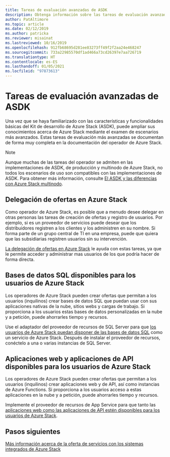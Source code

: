 ```yaml
---
title: Tareas de evaluación avanzadas de ASDK
description: Obtenga información sobre las tareas de evaluación avanzadas del Kit de desarrollo de Azure Stack (ASDK).
author: PatAltimore
ms.topic: article
ms.date: 02/12/2019
ms.author: patricka
ms.reviewer: misainat
ms.lastreviewed: 10/16/2019
ms.openlocfilehash: 912fb68695d281ee83273ff49f2f2aa24e468247
ms.sourcegitcommit: 733a22985570df1ad466a73cd26397e7aa726719
ms.translationtype: HT
ms.contentlocale: es-ES
ms.lasthandoff: 01/05/2021
ms.locfileid: "97873613"
---
```

# <a name="advanced-asdk-evaluation-tasks"></a>Tareas de evaluación avanzadas de ASDK
Una vez que se haya familiarizado con las características y funcionalidades básicas del Kit de desarrollo de Azure Stack (ASDK), puede ampliar sus conocimientos acerca de Azure Stack mediante el examen de escenarios más avanzados. Estas tareas de evaluación más avanzadas se documentan de forma muy completa en la documentación del operador de Azure Stack.

> [!NOTE]
> Aunque muchas de las tareas del operador se admiten en las implementaciones de ASDK, de producción y multinodo de Azure Stack, no todos los escenarios de uso son compatibles con las implementaciones de ASDK. Para obtener más información, consulte [El ASDK y las diferencias con Azure Stack multinodo](asdk-what-is.md#asdk-and-multi-node-azure-stack-hub-differences).

## <a name="delegate-offers-in-azure-stack"></a>Delegación de ofertas en Azure Stack
Como operador de Azure Stack, es posible que a menudo desee delegar en otras personas las tareas de creación de ofertas y registro de usuarios. Por ejemplo, si es un proveedor de servicios puede desear que los distribuidores registren a los clientes y los administren en su nombre. Si forma parte de un grupo central de TI en una empresa, puede que quiera que las subsidiarias registren usuarios sin su intervención.

[La delegación de ofertas en Azure Stack](../operator/azure-stack-delegated-provider.md) le ayuda con estas tareas, ya que le permite acceder y administrar mas usuarios de los que podría hacer de forma directa.

## <a name="make-sql-databases-available-to-your-azure-stack-users"></a>Bases de datos SQL disponibles para los usuarios de Azure Stack
Los operadores de Azure Stack pueden crear ofertas que permitan a los usuarios (inquilinos) crear bases de datos SQL que puedan usar con sus aplicaciones nativas de la nube, sitios webs y cargas de trabajo. Si proporciona a los usuarios estas bases de datos personalizadas en la nube y a petición, puede ahorrarles tiempo y recursos.

Use el adaptador del proveedor de recursos de SQL Server para que [los usuarios de Azure Stack puedan disponer de las bases de datos SQL](../operator/azure-stack-sql-resource-provider.md?view=azs-2002) como un servicio de Azure Stack. Después de instalar el proveedor de recursos, conéctelo a una o varias instancias de SQL Server.

## <a name="make-web-and-api-apps-available-to-your-azure-stack-users"></a>Aplicaciones web y aplicaciones de API disponibles para los usuarios de Azure Stack
Los operadores de Azure Stack pueden crear ofertas que permitan a los usuarios (inquilinos) crear aplicaciones web y de API, así como instancias de Azure Functions. Si proporciona a los usuarios acceso a estas aplicaciones en la nube y a petición, puede ahorrarles tiempo y recursos.

Implemente el proveedor de recursos de App Service para que tanto las [aplicaciones web como las aplicaciones de API estén disponibles para los usuarios de Azure Stack](../operator/azure-stack-app-service-overview.md?view=azs-2002).

## <a name="next-steps"></a>Pasos siguientes

[Más información acerca de la oferta de servicios con los sistemas integrados de Azure Stack](../operator/service-plan-offer-subscription-overview.md)

